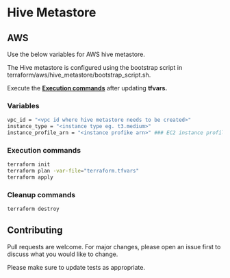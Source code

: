 # Hive Metastore


## AWS

Use the below variables for AWS hive metastore.


The Hive metastore is configured using the bootstrap script in terraform/aws/hive_metastore/bootstrap_script.sh.

Execute the [**Execution commands**](#execution-commands) after updating **tfvars.**

### Variables

```bash
vpc_id = "<vpc id where hive metastore needs to be created>"
instance_type = "<instance type eg. t3.medium>"
instance_profile_arn = "<instance profike arn>" ### EC2 instance profile with S3 read only access
```

### Execution commands
```bash
terraform init
terraform plan -var-file="terraform.tfvars"
terraform apply
```
### Cleanup commands
```bash
terraform destroy 
```

## Contributing

Pull requests are welcome. For major changes, please open an issue first
to discuss what you would like to change.

Please make sure to update tests as appropriate.



